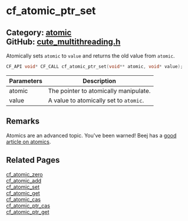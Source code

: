[](../header.md ':include')

# cf_atomic_ptr_set

Category: [atomic](/api_reference?id=atomic)  
GitHub: [cute_multithreading.h](https://github.com/RandyGaul/cute_framework/blob/master/include/cute_multithreading.h)  
---

Atomically sets `atomic` to `value` and returns the old value from `atomic`.

```cpp
CF_API void* CF_CALL cf_atomic_ptr_set(void** atomic, void* value);
```

Parameters | Description
--- | ---
atomic | The pointer to atomically manipulate.
value | A value to atomically set to `atomic`.

## Remarks

Atomics are an advanced topic. You've been warned! Beej has a [good article on atomics](https://beej.us/guide/bgc/html/split/chapter-atomics.html).

## Related Pages

[cf_atomic_zero](/atomic/cf_atomic_zero.md)  
[cf_atomic_add](/atomic/cf_atomic_add.md)  
[cf_atomic_set](/atomic/cf_atomic_set.md)  
[cf_atomic_get](/atomic/cf_atomic_get.md)  
[cf_atomic_cas](/atomic/cf_atomic_cas.md)  
[cf_atomic_ptr_cas](/atomic/cf_atomic_ptr_cas.md)  
[cf_atomic_ptr_get](/atomic/cf_atomic_ptr_get.md)  
